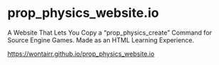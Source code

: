 # prop_physics_website.io
A Website That Lets You Copy a “prop_physics_create” Command for Source Engine Games. Made as an HTML Learning Experience.

https://wontairr.github.io/prop_physics_website.io
